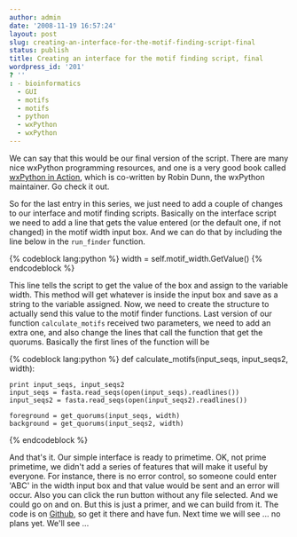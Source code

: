 ```yaml
---
author: admin
date: '2008-11-19 16:57:24'
layout: post
slug: creating-an-interface-for-the-motif-finding-script-final
status: publish
title: Creating an interface for the motif finding script, final
wordpress_id: '201'
? ''
: - bioinformatics
  - GUI
  - motifs
  - motifs
  - python
  - wxPython
  - wxPython
---
```


We can say that this would be our final version of the script. There are
many nice wxPython programming resources, and one is a very good book
called [wxPython in Action](http://manning.com/rappin/), which is
co-written by Robin Dunn, the wxPython maintainer. Go check it out. 


So for the last entry in this series, we just need to add a couple of
changes to our interface and motif finding scripts. Basically on the
interface script we need to add a line that gets the value entered (or
the default one, if not changed) in the motif width input box. And we
can do that by including the line below in the `run_finder` function.

{% codeblock lang:python %}
width = self.motif\_width.GetValue()
{% endcodeblock %}

This line tells the script to
get the value of the box and assign to the variable width. This method
will get whatever is inside the input box and save as a string to the
variable assigned. Now, we need to create the structure to actually send
this value to the motif finder functions. Last version of our function
`calculate_motifs` received two parameters, we need to add an extra one,
and also change the lines that call the function that get the quorums.
Basically the first lines of the function will be 

{% codeblock lang:python %}
def calculate_motifs(input_seqs, input_seqs2, width):
 
    print input_seqs, input_seqs2
    input_seqs = fasta.read_seqs(open(input_seqs).readlines())
    input_seqs2 = fasta.read_seqs(open(input_seqs2).readlines())
 
    foreground = get_quorums(input_seqs, width)
    background = get_quorums(input_seqs2, width)
{% endcodeblock %}


And that's it. Our simple interface is ready to
primetime. OK, not prime primetime, we didn't add a series of features
that will make it useful by everyone. For instance, there is no error
control, so someone could enter 'ABC' in the width input box and that
value would be sent and an error will occur. Also you can click the run
button without any file selected. And we could go on and on. But this is
just a primer, and we can build from it. The code is on
[Github](http://github.com/nuin/beginning-python-for-bioinformatics/tree/master/scripts/motifs),
so get it there and have fun. Next time we will see ... no plans yet. We'll see ... 
